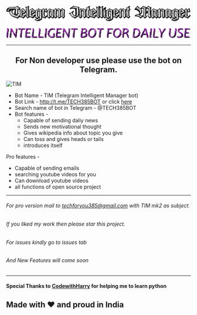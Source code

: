 <p align="center">
  <img src="text .gif"></img>
</p>

<p align="center">
  <img src="subtitle.gif"></img>
</p>


---------------------------------------------------------------
<h2 align='center'> For Non developer use please use the bot on Telegram.
 </h2>

![TIM](https://herobot.app/wp-content/uploads/2020/10/AI-bot-1.jpg)

* Bot Name - TIM (Telegram Intelligent Manager bot)
* Bot Link - http://t.me/TECH385BOT or click [here](http://t.me/TECH385BOT)
* Search name of bot in Telegram - @TECH385BOT
* Bot features -
  * Capable of sending daliy news
  * Sends new motivational thought
  * Gives wikipedia info about topic you give
  * Can toss and gives heads or tails
  * introduces itself

Pro features - 
  * Capable of sending emails 
  * searching youtube videos for you 
  * Can download youtube videos
  * all functions of open source project
----------------------------------------------------------------------------
###### For pro version mail to techforyou385@gmail.com with TIM mk2 as subject.
###### If you liked my work then please star this project.
###### For issues kindly go to issues tab
###### And New Features will come soon
----------------------------------------------------

#### Special Thanks to [CodewithHarry](https://www.youtube.com/c/CodeWithHarry) for helping me to learn python

## Made with ❤️ and proud in India
